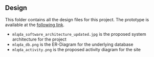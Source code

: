 ## Design
This folder contains all the design files for this project. The prototype is available at the [following link](https://www.figma.com/proto/XElvUvEeXKuAAlMz7AxEIu/ML_QUAL_ANALYSER?node-id=1-2&scaling=scale-down&page-id=0%3A1&starting-point-node-id=1%3A2).

* `mlqda_software_architecture_updated.jpg` is the proposed system architecture for the project
* `mlqda_db.png` is the ER-Diagram for the underlying database
* `mlqda_activity.png` is the proposed activity diagram for the site
